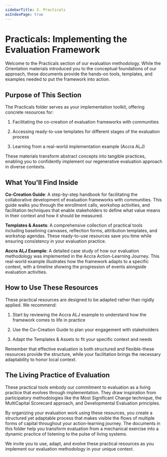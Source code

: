 ```yaml
---
sidebarTitle: 3. Practicals
asIndexPage: true
---
```


# Practicals: Implementing the Evaluation Framework

Welcome to the Practicals section of our evaluation methodology. While the Orientation materials introduced you to the conceptual foundations of our approach, these documents provide the hands-on tools, templates, and examples needed to put the framework into action.

## Purpose of This Section

The Practicals folder serves as your implementation toolkit, offering concrete resources for:

1. Facilitating the co-creation of evaluation frameworks with communities
    
2. Accessing ready-to-use templates for different stages of the evaluation process
    
3. Learning from a real-world implementation example (Accra ALJ)
    

These materials transform abstract concepts into tangible practices, enabling you to confidently implement our regenerative evaluation approach in diverse contexts.

## What You'll Find Inside

**Co-Creation Guide**: A step-by-step handbook for facilitating the collaborative development of evaluation frameworks with communities. This guide walks you through the enrollment calls, workshop activities, and facilitation techniques that enable stakeholders to define what value means in their context and how it should be measured.

**Templates & Assets**: A comprehensive collection of practical tools including baselining canvases, reflection forms, attribution templates, and workshop agendas. These ready-to-use resources save you time while ensuring consistency in your evaluation practice.

**Accra ALJ Example**: A detailed case study of how our evaluation methodology was implemented in the Accra Action-Learning Journey. This real-world example illustrates how the framework adapts to a specific context, with a timeline showing the progression of events alongside evaluation activities.

## How to Use These Resources

These practical resources are designed to be adapted rather than rigidly applied. We recommend:

1. Start by reviewing the Accra ALJ example to understand how the framework comes to life in practice
    
2. Use the Co-Creation Guide to plan your engagement with stakeholders
    
3. Adapt the Templates & Assets to fit your specific context and needs
    

Remember that effective evaluation is both structured and flexible-these resources provide the structure, while your facilitation brings the necessary adaptability to honor local context.

## The Living Practice of Evaluation

These practical tools embody our commitment to evaluation as a living practice that evolves through implementation. They draw inspiration from participatory methodologies like the Most Significant Change technique, the MultiCapital Scorecard approach, and Developmental Evaluation principles.

By organizing your evaluation work using these resources, you create a structured yet adaptable process that makes visible the flows of multiple forms of capital throughout your action-learning journey. The documents in this folder help you transform evaluation from a mechanical exercise into a dynamic practice of listening to the pulse of living systems.

We invite you to use, adapt, and evolve these practical resources as you implement our evaluation methodology in your unique context.